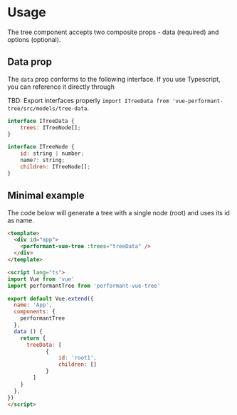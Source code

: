 # Usage
The tree component accepts two composite props - data (required) and options (optional).

## Data prop
The `data` prop conforms to the following interface. 
If you use Typescript, you can reference it directly through 

TBD: Export interfaces properly
`import ITreeData from 'vue-performant-tree/src/models/tree-data`.

```javascript
interface ITreeData {
    trees: ITreeNode[];
}
```

```javascript
interface ITreeNode {
    id: string | number;
    name?: string;
    children: ITreeNode[];
}
```

## Minimal example
The code below will generate a tree with a single node (root) and uses its id as name.

```html
<template>
  <div id="app">
    <performant-vue-tree :trees="treeData" />
  </div>
</template>

<script lang="ts">
import Vue from 'vue'
import performantTree from 'performant-vue-tree'

export default Vue.extend({
  name: 'App',
  components: {
    performantTree
  },
  data () {
    return {
      treeData: [
            {
                id: 'root1',
                children: []
            }
        ]
    }
  },
})
</script>
```